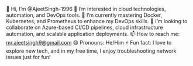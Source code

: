 👋 Hi, I’m @AjeetSingh-1996
👀 I’m interested in cloud technologies, automation, and DevOps tools.
🌱 I’m currently mastering Docker, Kubernetes, and Prometheus to enhance my DevOps skills.
💞️ I’m looking to collaborate on Azure-based CI/CD pipelines, cloud infrastructure automation, and scalable application deployments.
📫 How to reach me: mr.ajeetsingh9@gmail.com
😄 Pronouns: He/Him
⚡ Fun fact: I love to explore new tech, and in my free time, I enjoy troubleshooting network issues just for fun!
<!---
AjeetSingh-1996/AjeetSingh-1996 is a ✨ special ✨ repository because its `README.md` (this file) appears on your GitHub profile.
You can click the Preview link to take a look at your changes.
--->
